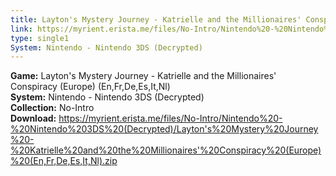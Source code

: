 ```yaml
---
title: Layton's Mystery Journey - Katrielle and the Millionaires' Conspiracy (Europe) (En,Fr,De,Es,It,Nl)
link: https://myrient.erista.me/files/No-Intro/Nintendo%20-%20Nintendo%203DS%20(Decrypted)/Layton's%20Mystery%20Journey%20-%20Katrielle%20and%20the%20Millionaires'%20Conspiracy%20(Europe)%20(En,Fr,De,Es,It,Nl).zip
type: single1
System: Nintendo - Nintendo 3DS (Decrypted)
---
```

<b>Game:</b> Layton's Mystery Journey - Katrielle and the Millionaires' Conspiracy (Europe) (En,Fr,De,Es,It,Nl)<br>
<b>System:</b> Nintendo - Nintendo 3DS (Decrypted)<br>
<b>Collection:</b> No-Intro<br>
<b>Download:</b> https://myrient.erista.me/files/No-Intro/Nintendo%20-%20Nintendo%203DS%20(Decrypted)/Layton's%20Mystery%20Journey%20-%20Katrielle%20and%20the%20Millionaires'%20Conspiracy%20(Europe)%20(En,Fr,De,Es,It,Nl).zip